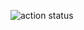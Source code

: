 ![action status](https://github.com/ForwardingAgent/PostgreSQL_tasks/actions/workflows/second.yml/badge.svg)
